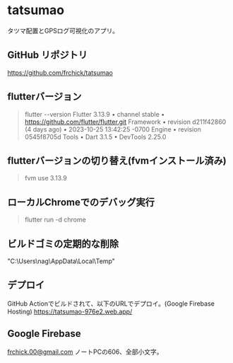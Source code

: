 # tatsumao

タツマ配置とGPSログ可視化のアプリ。

## GitHub リポジトリ

https://github.com/frchick/tatsumao

## flutterバージョン

> flutter --version
Flutter 3.13.9 • channel stable • https://github.com/flutter/flutter.git
Framework • revision d211f42860 (4 days ago) • 2023-10-25 13:42:25 -0700
Engine • revision 0545f8705d
Tools • Dart 3.1.5 • DevTools 2.25.0

## flutterバージョンの切り替え(fvmインストール済み)

> fvm use 3.13.9

## ローカルChromeでのデバッグ実行

> flutter run -d chrome

## ビルドゴミの定期的な削除

"C:\Users\nag\AppData\Local\Temp"

## デプロイ

GitHub Actionでビルドされて、以下のURLでデプロイ。(Google Firebase Hosting)
https://tatsumao-976e2.web.app/

## Google Firebase

frchick.00@gmail.com
ノートPCの606、全部小文字。
